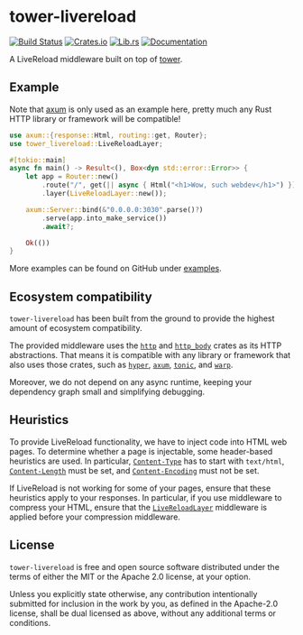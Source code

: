 # tower-livereload

[![Build Status][build-badge]][build-url]
[![Crates.io][crates-badge]][crates-url]
[![Lib.rs][librs-badge]][librs-url]
[![Documentation][docs-badge]][docs-url]

[build-url]: https://github.com/leotaku/tower-livereload/actions
[crates-url]: https://crates.io/crates/tower-livereload
[librs-url]: https://lib.rs/tower-livereload
[docs-url]: https://docs.rs/tower-livereload

[build-badge]: https://img.shields.io/github/workflow/status/leotaku/tower-livereload/build
[crates-badge]: https://img.shields.io/crates/v/tower-livereload.svg
[librs-badge]: https://img.shields.io/badge/lib.rs-linked-informational
[docs-badge]: https://img.shields.io/docsrs/tower-livereload

A LiveReload middleware built on top of [tower].

## Example

Note that [axum] is only used as an example here, pretty much any Rust HTTP
library or framework will be compatible!

```rust
use axum::{response::Html, routing::get, Router};
use tower_livereload::LiveReloadLayer;

#[tokio::main]
async fn main() -> Result<(), Box<dyn std::error::Error>> {
    let app = Router::new()
        .route("/", get(|| async { Html("<h1>Wow, such webdev</h1>") }))
        .layer(LiveReloadLayer::new());

    axum::Server::bind(&"0.0.0.0:3030".parse()?)
        .serve(app.into_make_service())
        .await?;

    Ok(())
}
```

More examples can be found on GitHub under [examples].

[axum]: https://docs.rs/axum
[tower]: https://docs.rs/tower
[examples]: https://github.com/leotaku/tower-livereload/examples

## Ecosystem compatibility

`tower-livereload` has been built from the ground to provide the highest
amount of ecosystem compatibility.

The provided middleware uses the [`http`] and [`http_body`] crates as its
HTTP abstractions. That means it is compatible with any library or framework
that also uses those crates, such as [`hyper`], [`axum`], [`tonic`], and
[`warp`].

Moreover, we do not depend on any async runtime, keeping your dependency
graph small and simplifying debugging.

[`http`]: https://docs.rs/http
[`http_body`]: https://docs.rs/http_body
[`hyper`]: https://docs.rs/hyper
[`axum`]: https://docs.rs/axum
[`tonic`]: https://docs.rs/tonic
[`warp`]: https://docs.rs/warp

## Heuristics

To provide LiveReload functionality, we have to inject code into HTML web
pages. To determine whether a page is injectable, some header-based
heuristics are used. In particular, [`Content-Type`] has to start with
`text/html`, [`Content-Length`] must be set, and [`Content-Encoding`] must
not be set.

If LiveReload is not working for some of your pages, ensure that these
heuristics apply to your responses. In particular, if you use middleware to
compress your HTML, ensure that the [`LiveReloadLayer`] middleware is
applied before your compression middleware.

[`Content-Type`]: https://developer.mozilla.org/en-US/docs/Web/HTTP/Headers/Content-Type
[`Content-Length`]: https://developer.mozilla.org/en-US/docs/Web/HTTP/Headers/Content-Length
[`Content-Encoding`]: https://developer.mozilla.org/en-US/docs/Web/HTTP/Headers/Content-Encoding

<!-- Override internal links from README generation: -->

[`LiveReloadLayer`]: https://docs.rs/tower-livereload/latest/tower_livereload/struct.LiveReloadLayer.html

## License

`tower-livereload` is free and open source software distributed under the terms of either the MIT or the Apache 2.0 license, at your option.

Unless you explicitly state otherwise, any contribution intentionally submitted for inclusion in the work by you, as defined in the Apache-2.0 license, shall be dual licensed as above, without any additional terms or conditions.
